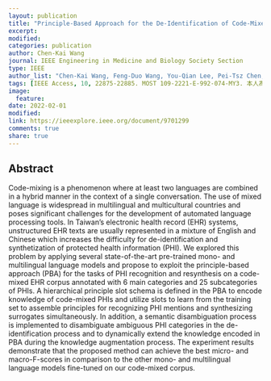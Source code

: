 ```yaml
---
layout: publication
title: "Principle-Based Approach for the De-Identification of Code-Mixed Electronic Health Records"
excerpt:
modified:
categories: publication
author: Chen-Kai Wang
journal: IEEE Engineering in Medicine and Biology Society Section
type: IEEE
author_list: "Chen-Kai Wang, Feng-Duo Wang, You-Qian Lee, Pei-Tsz Chen, Bo-Hong Wang, Chu-Hsien Su, Joseph Chin-Chi Kuo, Chi-Shin Wu, Yi-Ling Chien, Hong-Jie Dai, Vicent S. Tseng, Wen-Lian Hsu"
tags: [IEEE Access, 10, 22875-22885. MOST 109-2221-E-992-074-MY3. 本人為通訊作者.]
image:
  feature:
date: 2022-02-01
modified: 
link: https://ieeexplore.ieee.org/document/9701299
comments: true
share: true
---
```


## Abstract

Code-mixing is a phenomenon where at least two languages are combined in a hybrid manner in the context of a single conversation. The use of mixed language is widespread in multilingual and multicultural countries and poses significant challenges for the development of automated language processing tools. In Taiwan’s electronic health record (EHR) systems, unstructured EHR texts are usually represented in a mixture of English and Chinese which increases the difficulty for de-identification and synthetization of protected health information (PHI). We explored this problem by applying several state-of-the-art pre-trained mono- and multilingual language models and propose to exploit the principle-based approach (PBA) for the tasks of PHI recognition and resynthesis on a code-mixed EHR corpus annotated with 6 main categories and 25 subcategories of PHIs. A hierarchical principle slot schema is defined in the PBA to encode knowledge of code-mixed PHIs and utilize slots to learn from the training set to assemble principles for recognizing PHI mentions and synthesizing surrogates simultaneously. In addition, a semantic disambiguation process is implemented to disambiguate ambiguous PHI categories in the de-identification process and to dynamically extend the knowledge encoded in PBA during the knowledge augmentation process. The experiment results demonstrate that the proposed method can achieve the best micro- and macro-F-scores in comparison to the other mono- and multilingual language models fine-tuned on our code-mixed corpus.
